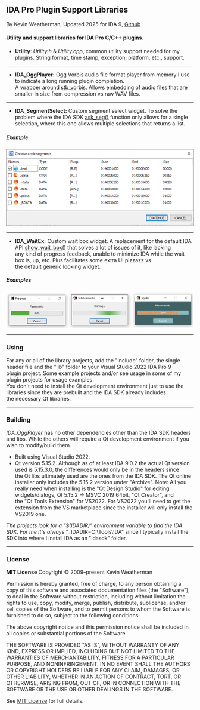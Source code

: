 ## IDA Pro Plugin Support Libraries

By Kevin Weatherman, Updated 2025 for IDA 9, [Github](https://github.com/kweatherman/IDA_Support)

#### Utility and support libraries for IDA Pro C/C++ plugins.


* **Utility**: *Utility.h* & *Utility.cpp*, common utility support needed for my plugins. String format, time stamp, exception, platform, etc., support.

------

* **IDA_OggPlayer:** Ogg Vorbis audio file format player from memory I use to indicate a long running plugin completion.  
                                                          A wrapper around [stb_vorbis](http://nothings.org/stb_vorbis/). Allows embedding of audio files that are smaller in size from compression vs raw WAV files. 
							  
------
* **IDA_SegmentSelect:** Custom segment select widget. To solve the problem where the IDA SDK [ask_seg()](https://cpp.docs.hex-rays.com/kernwin_8hpp.html#ac70e33ed6d6d79d08a8f925a182a02e8) function only allows for a single  
                                            selection, where this one allows multiple selections that returns a list.

##### Example

![segment_select_example](media/segment_select_example.png)

------

* **IDA_WaitEx:** Custom wait box widget. A replacement for the default IDA API [show_wait_box()](https://cpp.docs.hex-rays.com/kernwin_8hpp.html#a325acb9c1c1713846df9797e2a1364a3) that solves a lot of issues of it, like lacking  
         any kind of progress feedback, unable to minimize IDA while the wait box is, up, etc. Plus facilitates some extra UI pizzazz vs  
          the default generic looking widget.

##### Examples

![waitboxex_examples](media/waitboxex_examples.png)


------

### Using

For any or all of the library projects, add the "include" folder, the single header file and the "lib" folder to your Visual Studio 2022 IDA Pro 9  
plugin project. Some example projects and/or see usage in some of my plugin projects for usage examples.  
You don't need to install the Qt development environment just to use the libraries since they are prebuilt and the IDA SDK already includes  
the necessary Qt libraries.

------

### Building

*IDA_OggPlayer* has no other dependencies other than the IDA SDK headers and libs. While the others will require a Qt development environment
if you wish to modify/build them.

* Built using Visual Studio 2022.
* Qt version 5.15.2. Although as of at least IDA 9.0.2 the actual Qt version used is 5.15.3.0, the differences would only be in the headers since  
  the Qt libs ultimately used are the ones from the IDA SDK. The Qt online installer only includes the 5.15.2 version under "Archive".
  Note: All you really need when installing is the "Qt Design Studio" for editing widgets/dialogs, Qt 5.15.2 -> MSVC 2019 64bit,  "Qt Creator", and  
  the "Qt Tools Extension" for VS2022. For VS2022 you'll need to get the extension from the VS marketplace since the installer will only install the VS2019 one. 

T*he projects look for a "$(IDADIR)" environment variable to find the IDA SDK. For me it's always* "_IDADIR=C:\Tools\IDA" since I typically install the SDK into where I install IDA as an "idasdk" folder.

------

### License

**MIT License**
Copyright © 2009–present Kevin Weatherman  

Permission is hereby granted, free of charge, to any person obtaining a copy of this software and associated documentation files (the "Software"), to deal in the Software without restriction, including without limitation the rights to use, copy, modify, merge, publish, distribute, sublicense, and/or sell copies of the Software, and to permit persons to whom the Software is furnished to do so, subject to the following conditions:

The above copyright notice and this permission notice shall be included in all copies or substantial portions of the Software.

THE SOFTWARE IS PROVIDED "AS IS", WITHOUT WARRANTY OF ANY KIND, EXPRESS OR IMPLIED, INCLUDING BUT NOT LIMITED TO THE WARRANTIES OF MERCHANTABILITY, FITNESS FOR A PARTICULAR PURPOSE, AND NONINFRINGEMENT. IN NO EVENT SHALL THE AUTHORS OR COPYRIGHT HOLDERS BE LIABLE FOR ANY CLAIM, DAMAGES, OR OTHER LIABILITY, WHETHER IN AN ACTION OF CONTRACT, TORT, OR OTHERWISE, ARISING FROM, OUT OF, OR IN CONNECTION WITH THE SOFTWARE OR THE USE OR OTHER DEALINGS IN THE SOFTWARE.

See [MIT License](http://www.opensource.org/licenses/mit-license.php) for full details.



